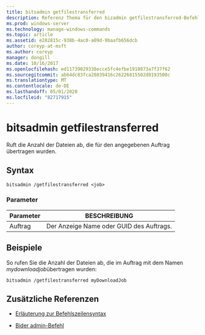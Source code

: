 ```yaml
---
title: bitsadmin getfilestransferred
description: Referenz Thema für den bizadmin getfilestransferred-Befehl, der die Anzahl der für den angegebenen Auftrag übertragenen Dateien abruft.
ms.prod: windows-server
ms.technology: manage-windows-commands
ms.topic: article
ms.assetid: e282815c-938b-4ac0-a09d-9baafb656dcb
author: coreyp-at-msft
ms.author: coreyp
manager: dongill
ms.date: 10/16/2017
ms.openlocfilehash: ed11739029338ecce5fc4efbe1918873a7f37f62
ms.sourcegitcommit: ab64dc83fca28039416c26226815502d0193500c
ms.translationtype: MT
ms.contentlocale: de-DE
ms.lasthandoff: 05/01/2020
ms.locfileid: "82717915"
---
```

# <a name="bitsadmin-getfilestransferred"></a>bitsadmin getfilestransferred

Ruft die Anzahl der Dateien ab, die für den angegebenen Auftrag übertragen wurden.

## <a name="syntax"></a>Syntax

```
bitsadmin /getfilestransferred <job>
```

### <a name="parameters"></a>Parameter

| Parameter | BESCHREIBUNG |
| -------------- | -------------- |
| Auftrag | Der Anzeige Name oder GUID des Auftrags. |

## <a name="examples"></a>Beispiele

So rufen Sie die Anzahl der Dateien ab, die im Auftrag mit dem Namen *mydownloadjob*übertragen wurden:

```
bitsadmin /getfilestransferred myDownloadJob
```

## <a name="additional-references"></a>Zusätzliche Referenzen

- [Erläuterung zur Befehlszeilensyntax](command-line-syntax-key.md)

- [Bider admin-Befehl](bitsadmin.md)
